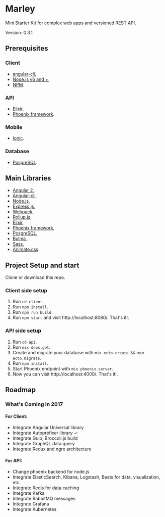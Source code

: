 # Marley

Mini Starter Kit for complex web apps and versioned REST API.

Version: 0.3.1

## Prerequisites

### Client
* [angular-cli](https://github.com/angular/angular-cli),
* [Node.js v6 and +](https://nodejs.org/en/download/),
* [NPM](https://docs.npmjs.com/getting-started/what-is-npm).

### API
* [Elixir](elixir-lang.org/),
* [Phoenix framework](http://www.phoenixframework.org/).

### Mobile
* [Ionic](http://ionicframework.com/).

### Database
* [PosgreSQL](https://www.postgresql.org).

## Main Libraries

* [Angular 2](https://angular.io/),
* [Angular-cli](https://github.com/angular/angular-cli),
* [Node.js](https://nodejs.org/en/),
* [Express.js](http://expressjs.com),
* [Webpack](https://webpack.js.org/),
* [Rollup.js](https://rollupjs.org/),
* [Elixir](elixir-lang.org/),
* [Phoenix framework](http://www.phoenixframework.org/),
* [PosgreSQL](https://www.postgresql.org/),
* [Bulma](http://bulma.io/),
* [Sass](http://sass-lang.com/),
* [Animate.css](https://github.com/daneden/animate.css).

## Project Setup and start

Clone or download this repo. 

### Client side setup

1. Run `cd client`.
2. Run `npm install`.
3. Run `npm run build`.
4. Run `npm start` and visit http://localhost:8080/. That's it!.

### API side setup

1. Run `cd api`.
2. Run `mix deps.get`.
3. Create and migrate your database with `mix ecto.create && mix ecto.migrate`.
4. Run `npm install`.
5. Start Phoenix endpoint with `mix phoenix.server`.
6. Now you can visit http://localhost:4000/. That's it!.

## Roadmap

### What's Coming in 2017

#### For Client:
* Integrate Angular Universal library
* Integrate Autoprefixer library ✓
* Integrate Gulp, Broccoli.js build
* Integrate GraphQL data query
* Integrate Redux and ngrx architecture

#### For API:
* Change phoenix backend for node.js
* Integrate ElasticSearch, Kibana, Logstash, Beats for data, visualization, etc.
* Integrate Redis for data caching
* Integrate Kafka
* Integrate RabbitMQ messages
* Integrate Grafana
* Integrate Kubernetes